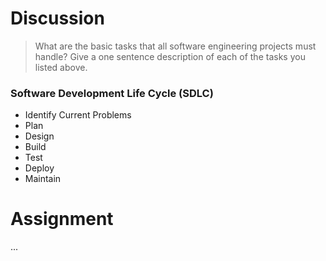# Discussion
> What are the basic tasks that all software engineering projects must handle?
Give a one sentence description of each of the tasks you listed above.

### Software Development Life Cycle (SDLC)
- Identify Current Problems
- Plan
- Design
- Build
- Test
- Deploy
- Maintain


# Assignment
...
